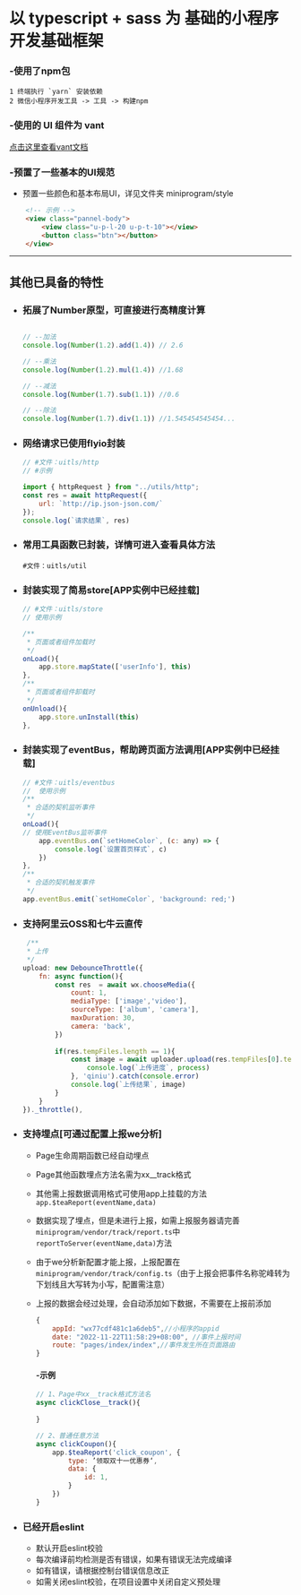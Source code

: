 # 以 typescript + sass 为 基础的小程序开发基础框架


### -使用了npm包
```
1 终端执行 `yarn` 安装依赖 
2 微信小程序开发工具 -> 工具 -> 构建npm
```

### -使用的 UI 组件为 vant
[点击这里查看vant文档]( https://vant-contrib.gitee.io/vant-weapp/)

### -预置了一些基本的UI规范
* 预置一些颜色和基本布局UI，详见文件夹 miniprogram/style
```html
    <!-- 示例 -->
    <view class="pannel-body">
        <view class="u-p-l-20 u-p-t-10"></view>
        <button class="btn"></button>
    </view>
```

---

## 其他已具备的特性

-  ### 拓展了Number原型，可直接进行高精度计算

    ```javascript 

    // --加法
    console.log(Number(1.2).add(1.4)) // 2.6

    // --乘法
    console.log(Number(1.2).mul(1.4)) //1.68

    // --减法
    console.log(Number(1.7).sub(1.1)) //0.6

    // --除法
    console.log(Number(1.7).div(1.1)) //1.545454545454...
    ```

- ### 网络请求已使用flyio封装
    ```javascript 
    // #文件：uitls/http
    // #示例

    import { httpRequest } from "../utils/http"; 
    const res = await httpRequest({
        url: `http://ip.json-json.com/`
    });
    console.log(`请求结果`, res)
    ```

- ### 常用工具函数已封装，详情可进入查看具体方法
    ```
    #文件：uitls/util
    ```


- ### 封装实现了简易store[APP实例中已经挂载]
    ```javascript 
    // #文件：uitls/store
    // 使用示例

    /**
     * 页面或者组件加载时
     */
    onLoad(){
        app.store.mapState(['userInfo'], this)
    },
    /**
     * 页面或者组件卸载时
     */
    onUnload(){
        app.store.unInstall(this)
    },
    ```


- ### 封装实现了eventBus，帮助跨页面方法调用[APP实例中已经挂载]
    ```javascript 
    // #文件：uitls/eventbus
    //  使用示例
    /**
     * 合适的契机监听事件
     */
    onLoad(){
    // 使用EventBus监听事件
        app.eventBus.on(`setHomeColor`, (c: any) => {
            console.log(`设置首页样式`, c)
        })
    },
    /**
     * 合适的契机触发事件
     */
    app.eventBus.emit(`setHomeColor`, 'background: red;')

    ```

- ### 支持阿里云OSS和七牛云直传

    ```javascript
     /**
     * 上传
     */
    upload: new DebounceThrottle({
        fn: async function(){
            const res  = await wx.chooseMedia({
                count: 1,
                mediaType: ['image','video'],
                sourceType: ['album', 'camera'],
                maxDuration: 30,
                camera: 'back',
            })
            
            if(res.tempFiles.length == 1){
                const image = await uploader.upload(res.tempFiles[0].tempFilePath, (process) => {
                    console.log(`上传进度`, process)
                }, 'qiniu').catch(console.error)
                console.log(`上传结果`, image)
            }
        }
    })._throttle(),
    ```

- ### 支持埋点[可通过配置上报we分析]
    - Page生命周期函数已经自动埋点
    - Page其他函数埋点方法名需为xx__track格式
    - 其他需上报数据调用格式可使用app上挂载的方法 `app.$teaReport(eventName,data)`
    - 数据实现了埋点，但是未进行上报，如需上报服务器请完善`miniprogram/vendor/track/report.ts`中 `reportToServer(eventName,data)`方法
    - 由于we分析新配置才能上报，上报配置在`miniprogram/vendor/track/config.ts`（由于上报会把事件名称驼峰转为下划线且大写转为小写，配置需注意）
    - 上报的数据会经过处理，会自动添加如下数据，不需要在上报前添加
        ```javascript 
        {
            appId: "wx77cdf481c1a6deb5",//小程序的appid
            date: "2022-11-22T11:58:29+08:00", //事件上报时间
            route: "pages/index/index",//事件发生所在页面路由
        }
        ```

        #### -示例 
        ```javascript 
        // 1、Page中xx__track格式方法名
        async clickClose__track(){
            
        }

        // 2、普通任意方法
        async clickCoupon(){
            app.$teaReport('click_coupon', {
                type: ’领取双十一优惠券‘,
                data: {
                    id: 1,
                }
            })
        }
        ```

- ### 已经开启eslint
    - 默认开启eslint校验
    - 每次编译前均检测是否有错误，如果有错误无法完成编译
    - 如有错误，请根据控制台错误信息改正
    - 如需关闭eslint校验，在项目设置中关闭自定义预处理
